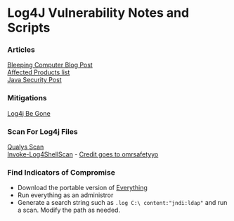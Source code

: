 # Log4J Vulnerability Notes and Scripts

### Articles
[Bleeping Computer Blog Post](https://www.bleepingcomputer.com/news/security/new-zero-day-exploit-for-log4j-java-library-is-an-enterprise-nightmare/) \
[Affected Products list](https://gist.github.com/SwitHak/b66db3a06c2955a9cb71a8718970c592) \
[Java Security Post](https://logging.apache.org/log4j/2.x/security.html)

### Mitigations
[Log4j Be Gone](https://github.com/nccgroup/log4j-jndi-be-gone)

### Scan For Log4j Files
[Qualys Scan](https://github.com/Qualys/log4jscanwin) \
[Invoke-Log4ShellScan](https://github.com/TheTaylorLee/Log4J/blob/main/Invoke-Log4ShellScan.ps1) - [Credit goes to omrsafetyyo](https://github.com/omrsafetyo)

### Find Indicators of Compromise
- Download the portable version of [Everything](https://www.voidtools.com/downloads/)
- Run everything as an administror
- Generate a search string such as `.log C:\ content:"jndi:ldap"` and run a scan. Modify the path as needed.
